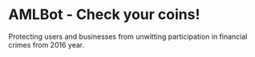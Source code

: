 # AMLBot - Check your coins!
Protecting users and businesses from unwitting participation in financial crimes from 2016 year.
